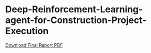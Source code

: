 # Deep-Reinforcement-Learning-agent-for-Construction-Project-Execution
<!-- embed Final_Report.pdf of current directory in README.md -->
[Download Final Report PDF](Final_Report.pdf)

